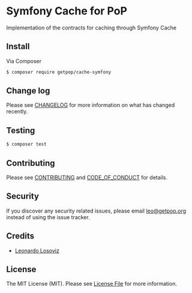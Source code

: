 # Symfony Cache for PoP

<!--
[![Latest Version on Packagist][ico-version]][link-packagist]
[![Software License][ico-license]](LICENSE.md)
[![Build Status][ico-travis]][link-travis]
[![Coverage Status][ico-scrutinizer]][link-scrutinizer]
[![Quality Score][ico-code-quality]][link-code-quality]
[![Total Downloads][ico-downloads]][link-downloads]
-->

Implementation of the contracts for caching through Symfony Cache

## Install

Via Composer

``` bash
$ composer require getpop/cache-symfony
```

## Change log

Please see [CHANGELOG](CHANGELOG.md) for more information on what has changed recently.

## Testing

``` bash
$ composer test
```

## Contributing

Please see [CONTRIBUTING](CONTRIBUTING.md) and [CODE_OF_CONDUCT](CODE_OF_CONDUCT.md) for details.

## Security

If you discover any security related issues, please email leo@getpop.org instead of using the issue tracker.

## Credits

- [Leonardo Losoviz][link-author]

## License

The MIT License (MIT). Please see [License File](LICENSE.md) for more information.
<!--
[ico-version]: https://img.shields.io/packagist/v/getpop/cache-symfony.svg?style=flat-square
[ico-license]: https://img.shields.io/badge/license-MIT-brightgreen.svg?style=flat-square
[ico-travis]: https://img.shields.io/travis/getpop/cache-symfony/master.svg?style=flat-square
[ico-scrutinizer]: https://img.shields.io/scrutinizer/coverage/g/getpop/cache-symfony.svg?style=flat-square
[ico-code-quality]: https://img.shields.io/scrutinizer/g/getpop/cache-symfony.svg?style=flat-square
[ico-downloads]: https://img.shields.io/packagist/dt/getpop/cache-symfony.svg?style=flat-square

[link-packagist]: https://packagist.org/packages/getpop/cache-symfony
[link-travis]: https://travis-ci.org/getpop/cache-symfony
[link-scrutinizer]: https://scrutinizer-ci.com/g/getpop/cache-symfony/code-structure
[link-code-quality]: https://scrutinizer-ci.com/g/getpop/cache-symfony
[link-downloads]: https://packagist.org/packages/getpop/cache-symfony
[link-contributors]: ../../contributors
-->

[link-author]: https://github.com/leoloso
